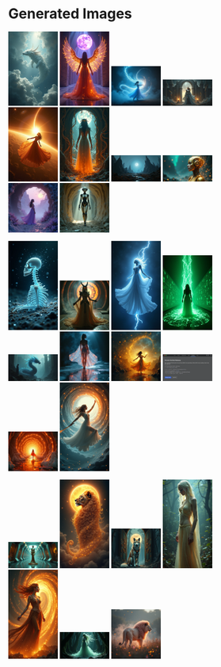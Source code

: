 # Generated Images



<img src="2025_07_26_01.png" width="100"/> <img src="2025_07_26_02.png" width="100"/> <img src="2025_07_26_03.png" width="100"/> <img src="2025_07_26_04.png" width="100"/> <img src="2025_07_26_05.png" width="100"/> <img src="2025_07_26_06.png" width="100"/> <img src="2025_07_26_07.png" width="100"/> <img src="2025_07_26_08.png" width="100"/> <img src="2025_07_26_09.png" width="100"/> <img src="2025_07_26_10.png" width="100"/>

<img src="2025_07_26_11.png" width="100"/> <img src="2025_07_26_12.png" width="100"/> <img src="2025_07_26_13.png" width="100"/> <img src="2025_07_26_14.png" width="100"/> <img src="2025_07_26_15.png" width="100"/> <img src="2025_07_26_16.png" width="100"/> <img src="2025_07_26_17.png" width="100"/> <img src="2025_07_26_18.png" width="100"/> <img src="2025_07_26_19.png" width="100"/> <img src="2025_07_26_20.png" width="100"/>

<img src="2025_07_26_21.png" width="100"/> <img src="2025_07_26_22.png" width="100"/> <img src="2025_07_26_23.png" width="100"/> <img src="2025_07_26_24.png" width="100"/> <img src="2025_07_26_25.png" width="100"/> <img src="2025_07_26_26.png" width="100"/> <img src="2025_07_26_27.png" width="100"/>